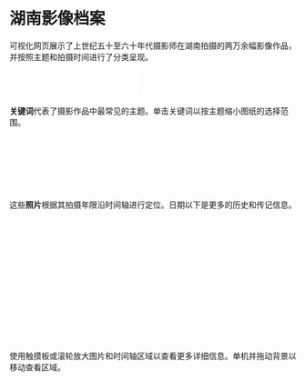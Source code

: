# 湖南影像档案

可视化网页展示了上世纪五十至六十年代摄影师在湖南拍摄的两万余幅影像作品，并按照主题和拍摄时间进行了分类呈现。

![tags](img/infobar_tags.svg)

**关键词**代表了摄影作品中最常见的主题。单击关键词以按主题缩小图纸的选择范围。

![time](img/infobar_time.svg)

这些**照片**根据其拍摄年限沿时间轴进行定位。日期以下是更多的历史和传记信息。

![time](img/infobar_scroll.svg)

使用触摸板或滚轮放大图片和时间轴区域以查看更多详细信息。单机并拖动背景以移动查看区域。